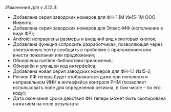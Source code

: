 ﻿_Изменения для v 3.12.3_:
- Добавлена серия заводских номеров для ФН-1.1М Ин15-1М ООО Инвента;
- Добавлена серия заводских номеров для Элвес-МФ (исполнение в виде ФР);
- Android: исправлены размеры и внешний вид некоторых кнопок;
- Добавлена функция «спросить разработчика», позволяющая через электронную почту сообщить о проблеме с приложением или внести пожелания или предложения;
- Обновлены runtime-библиотеки приложения;
- Обновлён и улучшен код интерфейса;
- Добавлена новая серия заводских номеров для ФН-1.1 Из15-2;
- Регион РФ теперь будет отображаться даже при неполном и неправильном ИНН в интерфейсе контроля РНМ (позволяет использовать поле для определения региона, в том числе – по его коду);
- Дата окончания срока действия ФН теперь может быть скопирована нажатием на поле результата
